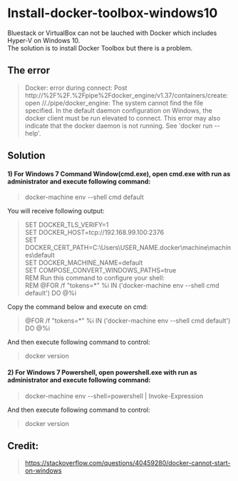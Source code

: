 # Install-docker-toolbox-windows10
Bluestack or VirtualBox can not be lauched with Docker which includes Hyper-V on Windows 10. </br >
The solution is to install Docker Toolbox but there is a problem.

## The error
> Docker: error during connect: Post http://%2F%2F.%2Fpipe%2Fdocker_engine/v1.37/containers/create: open //./pipe/docker_engine: The system cannot find the file specified. In the default daemon configuration on Windows, the docker client must be run elevated to connect. This error may also indicate that the docker daemon is not running.
See 'docker run --help'.

## Solution
#### 1) For Windows 7 Command Window(cmd.exe), open cmd.exe with run as administrator and execute following command:
> docker-machine env --shell cmd default

You will receive following output:

> SET DOCKER_TLS_VERIFY=1 </br >
SET DOCKER_HOST=tcp://192.168.99.100:2376</br >
SET DOCKER_CERT_PATH=C:\Users\USER_NAME\.docker\machine\machines\default</br >
SET DOCKER_MACHINE_NAME=default</br >
SET COMPOSE_CONVERT_WINDOWS_PATHS=true</br >
REM Run this command to configure your shell:</br >
REM @FOR /f "tokens=*" %i IN ('docker-machine env --shell cmd default') DO @%i</br >

Copy the command below and execute on cmd:
> @FOR /f "tokens=*" %i IN ('docker-machine env --shell cmd default') DO @%i

And then execute following command to control:

> docker version

#### 2) For Windows 7 Powershell, open powershell.exe with run as administrator and execute following command:

> docker-machine env --shell=powershell | Invoke-Expression

And then execute following command to control:

> docker version

## Credit: 
> https://stackoverflow.com/questions/40459280/docker-cannot-start-on-windows
